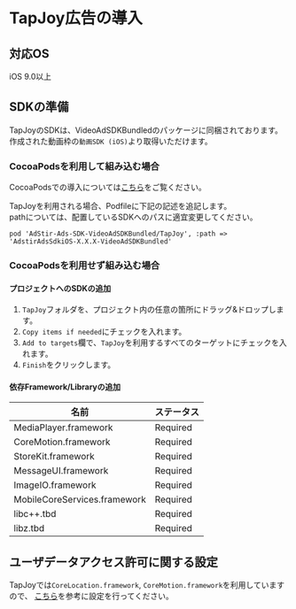 # TapJoy広告の導入

## 対応OS

iOS 9.0以上

## SDKの準備

TapJoyのSDKは、VideoAdSDKBundledのパッケージに同梱されております。
作成された動画枠の`動画SDK (iOS)`より取得いただけます。

### CocoaPodsを利用して組み込む場合

CocoaPodsでの導入については[こちら](../init/cocoapods.md)をご覧ください。

TapJoyを利用される場合、Podfileに下記の記述を追記します。  
pathについては、配置しているSDKへのパスに適宜変更してください。

```
pod 'AdStir-Ads-SDK-VideoAdSDKBundled/TapJoy', :path => 'AdstirAdsSdkiOS-X.X.X-VideoAdSDKBundled'
```

### CocoaPodsを利用せず組み込む場合

#### プロジェクトへのSDKの追加

1. `TapJoy`フォルダを、プロジェクト内の任意の箇所にドラッグ&ドロップします。
1. `Copy items if needed`にチェックを入れます。
1. `Add to targets`欄で、`TapJoy`を利用するすべてのターゲットにチェックを入れます。
1. `Finish`をクリックします。

#### 依存Framework/Libraryの追加
名前|ステータス
----|----
MediaPlayer.framework|Required
CoreMotion.framework|Required
StoreKit.framework|Required
MessageUI.framework|Required
ImageIO.framework|Required
MobileCoreServices.framework|Required
libc++.tbd|Required
libz.tbd|Required

## ユーザデータアクセス許可に関する設定

TapJoyでは`CoreLocation.framework`, `CoreMotion.framework`を利用していますので、
[こちら](../info/user_data.md)を参考に設定を行ってください。
